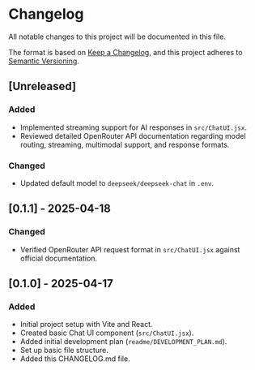 # Changelog

All notable changes to this project will be documented in this file.

The format is based on [Keep a Changelog](https://keepachangelog.com/en/1.0.0/),
and this project adheres to [Semantic Versioning](https://semver.org/spec/v2.0.0.html).

## [Unreleased]
### Added
- Implemented streaming support for AI responses in `src/ChatUI.jsx`.
- Reviewed detailed OpenRouter API documentation regarding model routing, streaming, multimodal support, and response formats.
### Changed
- Updated default model to `deepseek/deepseek-chat` in `.env`.

## [0.1.1] - 2025-04-18
### Changed
- Verified OpenRouter API request format in `src/ChatUI.jsx` against official documentation.

## [0.1.0] - 2025-04-17

### Added
- Initial project setup with Vite and React.
- Created basic Chat UI component (`src/ChatUI.jsx`).
- Added initial development plan (`readme/DEVELOPMENT_PLAN.md`).
- Set up basic file structure.
- Added this CHANGELOG.md file.